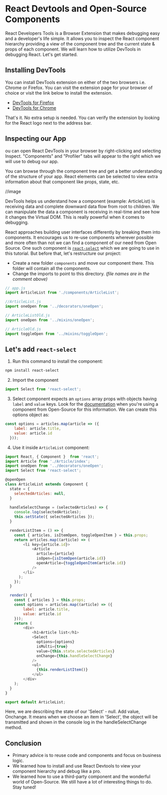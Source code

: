 # React Devtools and Open-Source Components

React Developers Tools is a Browser Extension that makes debugging easy and a developer's life simple. It allows you to inspect the React component hierarchy providing a view of the component tree and the current state & props of each component. We will learn how to utilize DevTools in debugging React. Let's get started.

## Installing DevTools

You can install DevTools extension on either of the two browsers i.e. Chrome or Firefox. You can visit the extension page for your browser of choice or visit the link below to install the extension.

* [DevTools for Firefox](https://addons.mozilla.org/en-US/firefox/addon/react-devtools/)
* [DevTools for Chrome](https://addons.mozilla.org/en-US/firefox/addon/react-devtools/)

That's it. No extra setup is needed. You can verify the extension by looking for the React logo next to the address bar.

## Inspecting our App
ou can open React DevTools in your browser by right-clicking and selecting Inspect. "Components" and "Profiler" tabs will appear to the right which we will use to debug our app.

You can browse through the component tree and get a better understanding of the structure of your app. React elements can be selected to view extra information about that component like props, state, etc.

//image

DevTools helps us understand how a component (example: ArticleList) is receiving data and complete downward data flow from root to children. We can manipulate the data a component is receiving in real-time and see how it changes the Virtual DOM. This is really powerful when it comes to debugging.  

React approaches building user interfaces differently by breaking them into components. It encourages us to re-use components wherever possible and more often than not we can find a component of our need from Open Source. One such component is [`react-select`](https://github.com/JedWatson/react-select) which we are going to use in this tutorial. But before that, let's restructure our project: 

* Create a new folder `components` and move our component there. This folder will contain all the components.
* Change the imports to point to this directory. *(file names are in the comment above)*
```js
// app.js
import ArticleList from './components/ArticleList';

//ArticleList.js
import oneOpen from '../decorators/oneOpen';

// ArticleListOld.js
import oneOpen from '../mixins/oneOpen';

// ArticleOld.js
import toggleOpen from '../mixins/toggleOpen';
```
## Let's add `react-select`
1. Run this command to install the component:
```sh
npm install react-select
```

2. Import the component
```js
import Select from 'react-select';
```
3. Select component expects an `options` array props with objects having `label` and `value` keys. Look for the [documentation](https://github.com/JedWatson/react-select#props) when you're using a component from Open-Source for this information. We can create this options object as:

```js
const options = articles.map(article => ({
    label: article.title,
    value: article.id
  }));
```

4. Use it inside `ArticleList` component:

```js
import React, { Component }  from 'react';
import Article from './Article/index';
import oneOpen from '../decorators/oneOpen';
import Select from 'react-select';

@openOpen
class ArticleList extends Component {
  state = { 
    selectedArticles: null, 
  }
    
  handleSelectChange = (selectedArticles) => {
    console.log(selectedArticles);
    this.setState({ selectedArticles });
  }

  renderListItem = () => {
    const { articles, isItemOpen, toggleOpenItem } = this.props;
    return articles.map((article) => (
        <li key={article.id}>
            <Article
              article={article}
              isOpen={isItemOpen(article.id)}
              openArticle={toggleOpenItem(article.id)}
            />
        </li>
      );
    });
  }

  render() {
    const { articles } = this.props;
    const options = articles.map((article) => ({
        label: article.title,
        value: article.id
    }));
    return (
        <div>
            <h1>Article list</h1>
            <Select
              options={options}
              isMulti={true}
              value={this.state.selectedArticles}
              onChange={this.handleSelectChange}
            />
            <ul>
              {this.renderListItem()}
            </ul>
        </div>
    );
  }
}

export default ArticleList;
```

Here, we are describing the state of our 'Select' - null. Add value, Onchange. It means when we choose an item in 'Select', the object will be transmitted and shown in the console log in the handleSelectChange method.

## Conclusion
* Primary advice is to reuse code and components and focus on business logic. 
* We learned how to install and use React Devtools to view your component hierarchy and debug like a pro. 
* We learned how to use a third-party component and the wonderful world of Open-Source. We still have a lot of interesting things to do. Stay tuned!
